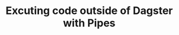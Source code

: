---
title: "Excuting code outside of Dagster with Pipes"
sidebar_position: 40
sidebar_label: "External execution with Pipes"
---